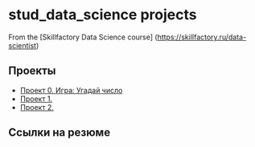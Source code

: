 # stud_data_science projects
From the [Skillfactory Data Science course] (https://skillfactory.ru/data-scientist)

## Проекты

* [Проект 0. Игра: Угадай число](https://github.com/AlinaKudinova/stud_data_science/tree/main/project_0)
* [Проект 1.]()
* [Проект 2.]()

## Ссылки на резюме
